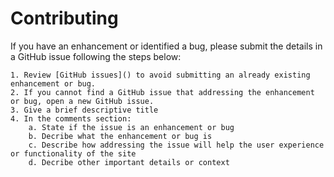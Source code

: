 # Contributing

If you have an enhancement or identified a bug, please submit the details in a GitHub issue following the steps below:

	1. Review [GitHub issues]() to avoid submitting an already existing enhancement or bug.
	2. If you cannot find a GitHub issue that addressing the enhancement or bug, open a new GitHub issue. 
	3. Give a brief descriptive title
	4. In the comments section:
		a. State if the issue is an enhancement or bug 
		b. Decribe what the enhancement or bug is
		c. Describe how addressing the issue will help the user experience or functionality of the site 
		d. Decribe other important details or context